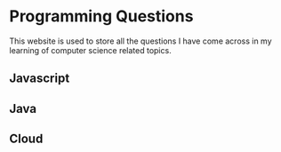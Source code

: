 # Programming Questions

This website is used to store all the questions I have come across in my learning of computer science related topics.

## Javascript

## Java

## Cloud
